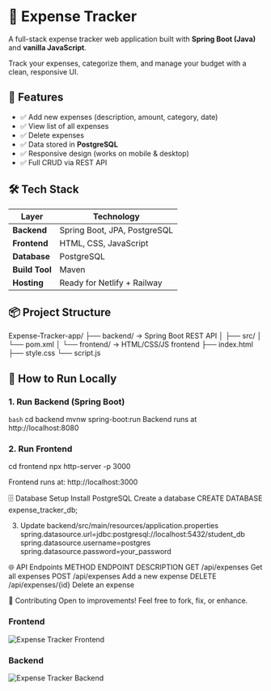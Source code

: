 # 💸 Expense Tracker

A full-stack expense tracker web application built with **Spring Boot (Java)** and **vanilla JavaScript**.

Track your expenses, categorize them, and manage your budget with a clean, responsive UI.

## 🚀 Features

- ✅ Add new expenses (description, amount, category, date)
- ✅ View list of all expenses
- ✅ Delete expenses
- ✅ Data stored in **PostgreSQL**
- ✅ Responsive design (works on mobile & desktop)
- ✅ Full CRUD via REST API

## 🛠️ Tech Stack

| Layer       | Technology                     |
|-----------|--------------------------------|
| **Backend** | Spring Boot, JPA, PostgreSQL   |
| **Frontend** | HTML, CSS, JavaScript          |
| **Database** | PostgreSQL                     |
| **Build Tool** | Maven                         |
| **Hosting** | Ready for Netlify + Railway    |

## 📦 Project Structure

Expense-Tracker-app/
├── backend/ → Spring Boot REST API
│ ├── src/
│ └── pom.xml
│
└── frontend/ → HTML/CSS/JS frontend
├── index.html
├── style.css
└── script.js


## 🚀 How to Run Locally

### 1. Run Backend (Spring Boot)

```bash```
cd backend
mvnw spring-boot:run
Backend runs at http://localhost:8080

### 2. Run Frontend
   cd frontend
   npx http-server -p 3000

Frontend runs at: http://localhost:3000

🗄️ Database Setup
   Install PostgreSQL
   Create a database
   CREATE DATABASE expense_tracker_db;

3. Update backend/src/main/resources/application.properties
   spring.datasource.url=jdbc:postgresql://localhost:5432/student_db
   spring.datasource.username=postgres
   spring.datasource.password=your_password

🌐 API Endpoints
METHOD      ENDPOINT              DESCRIPTION
GET        /api/expenses          Get all expenses
POST       /api/expenses          Add a new expense
DELETE    /api/expenses/{id}      Delete an expense

🤝 Contributing
Open to improvements! Feel free to fork, fix, or enhance.

### Frontend
![Expense Tracker Frontend](frontend/Screenshot/frontend.png)

### Backend
![Expense Tracker Backend](frontend/Screenshot/backend.png)
